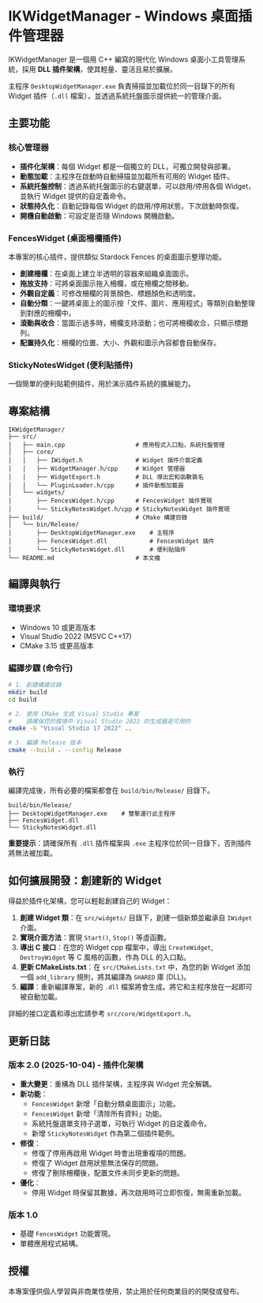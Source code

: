 # IKWidgetManager - Windows 桌面插件管理器

IKWidgetManager 是一個用 C++ 編寫的現代化 Windows 桌面小工具管理系統，採用 **DLL 插件架構**，使其輕量、靈活且易於擴展。

主程序 `DesktopWidgetManager.exe` 負責掃描並加載位於同一目錄下的所有 Widget 插件（`.dll` 檔案），並透過系統托盤圖示提供統一的管理介面。



## 主要功能

### 核心管理器
- **插件化架構**：每個 Widget 都是一個獨立的 DLL，可獨立開發與部署。
- **動態加載**：主程序在啟動時自動掃描並加載所有可用的 Widget 插件。
- **系統托盤控制**：透過系統托盤圖示的右鍵選單，可以啟用/停用各個 Widget，並執行 Widget 提供的自定義命令。
- **狀態持久化**：自動記錄每個 Widget 的啟用/停用狀態，下次啟動時恢復。
- **開機自動啟動**：可設定是否隨 Windows 開機啟動。

### FencesWidget (桌面柵欄插件)
本專案的核心插件，提供類似 Stardock Fences 的桌面圖示整理功能。
- **創建柵欄**：在桌面上建立半透明的容器來組織桌面圖示。
- **拖放支持**：可將桌面圖示拖入柵欄，或在柵欄之間移動。
- **外觀自定義**：可修改柵欄的背景顏色、標題顏色和透明度。
- **自動分類**：一鍵將桌面上的圖示按「文件、圖片、應用程式」等類別自動整理到對應的柵欄中。
- **滾動與收合**：當圖示過多時，柵欄支持滾動；也可將柵欄收合，只顯示標題列。
- **配置持久化**：柵欄的位置、大小、外觀和圖示內容都會自動保存。

### StickyNotesWidget (便利貼插件)
一個簡單的便利貼範例插件，用於演示插件系統的擴展能力。

## 專案結構
```
IKWidgetManager/
├── src/
│   ├── main.cpp                    # 應用程式入口點，系統托盤管理
│   ├── core/
│   │   ├── IWidget.h               # Widget 插件介面定義
│   │   ├── WidgetManager.h/cpp     # Widget 管理器
│   │   ├── WidgetExport.h          # DLL 導出宏和函數簽名
│   │   └── PluginLoader.h/cpp      # 插件動態加載器
│   └── widgets/
│       ├── FencesWidget.h/cpp      # FencesWidget 插件實現
│       └── StickyNotesWidget.h/cpp # StickyNotesWidget 插件實現
├── build/                          # CMake 構建目錄
│   └── bin/Release/
│       ├── DesktopWidgetManager.exe    # 主程序
│       ├── FencesWidget.dll            # FencesWidget 插件
│       └── StickyNotesWidget.dll       # 便利貼插件
└── README.md                       # 本文檔
```

## 編譯與執行

### 環境要求
- Windows 10 或更高版本
- Visual Studio 2022 (MSVC C++17)
- CMake 3.15 或更高版本

### 編譯步驟 (命令行)
```bash
# 1. 創建構建目錄
mkdir build
cd build

# 2. 使用 CMake 生成 Visual Studio 專案
#    請確保您的環境中 Visual Studio 2022 的生成器是可用的
cmake -G "Visual Studio 17 2022" ..

# 3. 編譯 Release 版本
cmake --build . --config Release
```

### 執行
編譯完成後，所有必要的檔案都會在 `build/bin/Release/` 目錄下。
```
build/bin/Release/
├── DesktopWidgetManager.exe    # 雙擊運行此主程序
├── FencesWidget.dll
└── StickyNotesWidget.dll
```
**重要提示**：請確保所有 `.dll` 插件檔案與 `.exe` 主程序位於同一目錄下，否則插件將無法被加載。

## 如何擴展開發：創建新的 Widget

得益於插件化架構，您可以輕鬆創建自己的 Widget：

1. **創建 Widget 類**：在 `src/widgets/` 目錄下，創建一個新類並繼承自 `IWidget` 介面。
2. **實現介面方法**：實現 `Start()`, `Stop()` 等虛函數。
3. **導出 C 接口**：在您的 Widget cpp 檔案中，導出 `CreateWidget`, `DestroyWidget` 等 C 風格的函數，作為 DLL 的入口點。
4. **更新 CMakeLists.txt**：在 `src/CMakeLists.txt` 中，為您的新 Widget 添加一個 `add_library` 規則，將其編譯為 `SHARED` 庫 (DLL)。
5. **編譯**：重新編譯專案，新的 `.dll` 檔案將會生成。將它和主程序放在一起即可被自動加載。

詳細的接口定義和導出宏請參考 `src/core/WidgetExport.h`。

## 更新日誌

### 版本 2.0 (2025-10-04) - 插件化架構
- **重大變更**：重構為 DLL 插件架構，主程序與 Widget 完全解耦。
- **新功能**：
    - `FencesWidget` 新增「自動分類桌面圖示」功能。
    - `FencesWidget` 新增「清除所有資料」功能。
    - 系統托盤選單支持子選單，可執行 Widget 的自定義命令。
    - 新增 `StickyNotesWidget` 作為第二個插件範例。
- **修復**：
    - 修復了停用再啟用 Widget 時會出現重複項的問題。
    - 修復了 Widget 啟用狀態無法保存的問題。
    - 修復了刪除柵欄後，配置文件未同步更新的問題。
- **優化**：
    - 停用 Widget 時保留其數據，再次啟用時可立即恢復，無需重新加載。

### 版本 1.0
- 基礎 `FencesWidget` 功能實現。
- 單體應用程式結構。

## 授權
本專案僅供個人學習與非商業性使用，禁止用於任何商業目的的開發或發布。